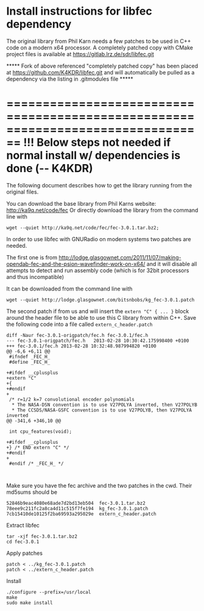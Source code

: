 # Install instructions for libfec dependency
The original library from Phil Karn needs a few patches to be used in C++ code on a modern x64 processor. A completely patched copy with CMake project files is available at https://gitlab.lrz.de/sdr/libfec.git

***** Fork of above referenced "completely patched copy" has been placed at https://github.com/K4KDR/libfec.git and will automatically be pulled as a dependency via the listing in .gitmodules file *****

================================================================================
!!! Below steps not needed if normal install w/ dependencies is done (-- K4KDR)
================================================================================

The following document describes how to get the library running from the original files.

You can download the base library from Phil Karns website: http://ka9q.net/code/fec
Or directly download the library from the command line with
````
wget --quiet http://ka9q.net/code/fec/fec-3.0.1.tar.bz2;
````

In order to use libfec with GNURadio on modern systems two patches are needed.

The first one is from http://lodge.glasgownet.com/2011/11/07/making-opendab-fec-and-the-psion-wavefinder-work-on-x64/
and it will disable all attempts to detect and run assembly code (which is for 32bit processors and thus incompatible)

It can be downloaded from the command line with
````
wget --quiet http://lodge.glasgownet.com/bitsnbobs/kg_fec-3.0.1.patch
````

The second patch if from us and will insert the `extern "C" { ... }` block around the header file to be able to use this C library from within C++.
Save the following code into a file called `extern_c_header.patch`
````
diff -Naur fec-3.0.1-origpatch/fec.h fec-3.0.1/fec.h
--- fec-3.0.1-origpatch/fec.h	2013-02-28 10:30:42.175998400 +0100
+++ fec-3.0.1/fec.h	2013-02-28 10:32:48.987994820 +0100
@@ -6,6 +6,11 @@
 #ifndef _FEC_H_
 #define _FEC_H_
 
+#ifdef __cplusplus
+extern "C"
+{
+#endif
+
 /* r=1/2 k=7 convolutional encoder polynomials
  * The NASA-DSN convention is to use V27POLYA inverted, then V27POLYB
  * The CCSDS/NASA-GSFC convention is to use V27POLYB, then V27POLYA inverted
@@ -341,6 +346,10 @@
 
 int cpu_features(void);
 
+#ifdef __cplusplus
+} /* END extern "C" */
+#endif
+
 #endif /* _FEC_H_ */
 
 

````

Make sure you have the fec archive and the two patches in the cwd. Their md5sums should be
````
52846b9eac4080e68ade7d2bd13eb504  fec-3.0.1.tar.bz2
78eee9c211fc2a8ca4d11c515f7fe194  kg_fec-3.0.1.patch
7cb15410de10125f2ba69593a295029e  extern_c_header.patch
````

Extract libfec
````
tar -xjf fec-3.0.1.tar.bz2
cd fec-3.0.1
````

Apply patches
````
patch < ../kg_fec-3.0.1.patch
patch < ../extern_c_header.patch
````

Install
````
./configure --prefix=/usr/local
make
sudo make install
````
